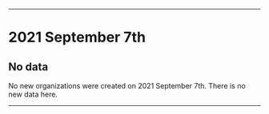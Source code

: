 
***

# 2021 September 7th

## No data

No new organizations were created on 2021 September 7th. There is no new data here.

***
